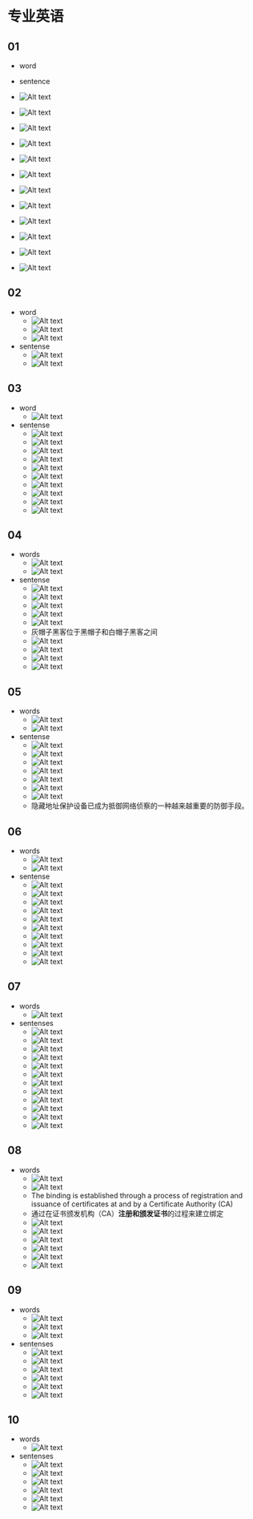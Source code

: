 # 专业英语

## 01

- word
- sentence

- ![Alt text](images/image.png)
- ![Alt text](images/image-1.png)

- ![Alt text](images/image-2.png)
- ![Alt text](images/image-3.png)

- ![Alt text](images/image-4.png)
- ![Alt text](images/image-5.png)

- ![Alt text](images/image-7.png)
- ![Alt text](images/image-6.png)

- ![Alt text](images/image-8.png)
- ![Alt text](images/image-9.png)

- ![Alt text](images/image-10.png)
- ![Alt text](images/image-11.png)

## 02

- word
  - ![Alt text](images/image-12.png)
  - ![Alt text](images/image-13.png)
  - ![Alt text](images/image-14.png)
- sentense
  - ![Alt text](images/image-15.png)
  - ![Alt text](images/image-16.png)

## 03

- word
  - ![Alt text](images/image-17.png)
- sentense
  - ![Alt text](images/image-19.png)
  - ![Alt text](images/image-18.png)
  - ![Alt text](images/image-20.png)
  - ![Alt text](images/image-21.png)
  - ![Alt text](images/image-22.png)
  - ![Alt text](images/image-23.png)
  - ![Alt text](images/image-24.png)
  - ![Alt text](images/image-25.png)
  - ![Alt text](images/image-26.png)
  - ![Alt text](images/image-27.png)

## 04

- words
  - ![Alt text](images/image-30.png)
  - ![Alt text](images/image-31.png)
- sentense
  - ![Alt text](images/image-28.png)
  - ![Alt text](images/image-29.png)
  - ![Alt text](images/image-32.png)
  - ![Alt text](images/image-33.png)
  - ![Alt text](images/image-34.png)
  - 灰帽子黑客位于黑帽子和白帽子黑客之间
  - ![Alt text](images/image-35.png)
  - ![Alt text](images/image-36.png)
  - ![Alt text](images/image-37.png)
  - ![Alt text](images/image-38.png)

## 05

- words
  - ![Alt text](images/image-39.png)
  - ![Alt text](images/image-40.png)
- sentense
  - ![Alt text](images/image-98.png)
  - ![Alt text](images/image-42.png)
  - ![Alt text](images/image-43.png)
  - ![Alt text](images/image-44.png)
  - ![Alt text](images/image-45.png)
  - ![Alt text](images/image-46.png)
  - ![Alt text](images/image-47.png)
  - 隐藏地址保护设备已成为抵御网络侦察的一种越来越重要的防御手段。

## 06

- words
  - ![Alt text](images/image-48.png)
  - ![Alt text](images/image-49.png)
- sentense
  - ![Alt text](images/image-50.png)
  - ![Alt text](images/image-51.png)
  - ![Alt text](images/image-52.png)
  - ![Alt text](images/image-53.png)
  - ![Alt text](images/image-54.png)
  - ![Alt text](images/image-55.png)
  - ![Alt text](images/image-56.png)
  - ![Alt text](images/image-57.png)
  - ![Alt text](images/image-58.png)
  - ![Alt text](images/image-59.png)

## 07

- words
  - ![Alt text](images/image-72.png)
- sentenses
  - ![Alt text](images/image-60.png)
  - ![Alt text](images/image-62.png)
  - ![Alt text](images/image-61.png)
  - ![Alt text](images/image-63.png)
  - ![Alt text](images/image-65.png)
  - ![Alt text](images/image-64.png)
  - ![Alt text](images/image-66.png)
  - ![Alt text](images/image-67.png)
  - ![Alt text](images/image-68.png)
  - ![Alt text](images/image-69.png)
  - ![Alt text](images/image-70.png)
  - ![Alt text](images/image-71.png)

## 08

- words
  - ![Alt text](images/image-73.png)
  - ![Alt text](images/image-74.png)
  - The binding is established through a process of registration and issuance of certificates at and by a Certificate Authority (CA)
  - 通过在证书颁发机构（CA）**注册和颁发证书**的过程来建立绑定
  - ![Alt text](images/image-75.png)
  - ![Alt text](images/image-76.png)
  - ![Alt text](images/image-77.png)
  - ![Alt text](images/image-78.png)
  - ![Alt text](images/image-79.png)
  - ![Alt text](images/image-80.png)

## 09

- words
  - ![Alt text](images/image-81.png)
  - ![Alt text](images/image-82.png)
  - ![Alt text](images/image-83.png)
- sentenses
  - ![Alt text](images/image-84.png)
  - ![Alt text](images/image-85.png)
  - ![Alt text](images/image-86.png)
  - ![Alt text](images/image-87.png)
  - ![Alt text](images/image-88.png)
  - ![Alt text](images/image-89.png)

## 10

- words
  - ![Alt text](images/image-90.png)
- sentenses
  - ![Alt text](images/image-91.png)
  - ![Alt text](images/image-92.png)
  - ![Alt text](images/image-93.png)
  - ![Alt text](images/image-94.png)
  - ![Alt text](images/image-95.png)
  - ![Alt text](images/image-96.png)


